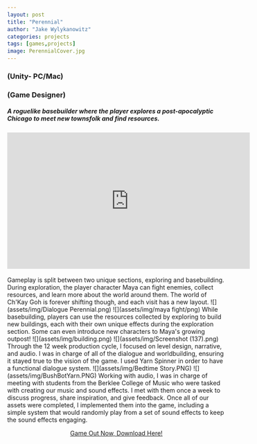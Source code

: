 ```yaml
---
layout: post
title: "Perennial"
author: "Jake Wylykanowitz"
categories: projects
tags: [games,projects]
image: PerennialCover.jpg
---
```


### (Unity- PC/Mac)
### (Game Designer)
##### A roguelike basebuilder where the player explores a post-apocalyptic Chicago to meet new townsfolk and find resources.

<p align = "center"><iframe width="560" height="315" src="https://www.youtube.com/embed/EwRKUGWPt04" title="PERENNIAL Trailer" 
frameborder="0" allow="accelerometer; autoplay; clipboard-write; encrypted-media; gyroscope; picture-in-picture; web-share" allowfullscreen></iframe></p>
Gameplay is split between two unique sections, exploring and basebuilding. During exploration, the player character Maya can fight enemies, collect resources, and learn more about the world around them. The world of Ch'Kay Goh is forever shifting though, and each visit has a new layout. 
![](assets/img/Dialogue Perennial.png)
![](assets/img/maya fight/png)
While basebuilding, players can use the resources collected by exploring to build new buildings, each with their own unique effects during the exploration section. Some can even introduce new characters to Maya's growing outpost! 
![](assets/img/building.png)
![](assets/img/Screenshot (137).png)
Through the 12 week production cycle, I focused on level design, narrative, and audio. I was in charge of all of the dialogue and worldbuilding, ensuring it stayed true to the vision of the game. I used Yarn Spinner in order to have a functional dialogue system.
![](assets/img/Bedtime Story.PNG)
![](assets/img/BushBotYarn.PNG)
Working with audio, I was in charge of meeting with students from the Berklee College of Music who were tasked with creating our music and sound effects. I met with them once a week to discuss progress, share inspiration, and give feedback. Once all of our assets were completed, I implemented them into the game, including a simple system that would randomly play from a set of sound effects to keep the sound effects engaging.
<p align = "center"><a href = "https://lsyu.itch.io/perennial">Game Out Now, Download Here!</a></p>
